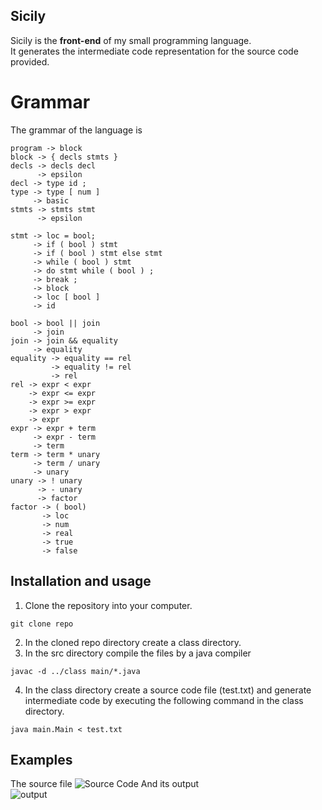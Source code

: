## Sicily
  
Sicily is the **front-end** of my small programming language.  
It generates the intermediate code representation for the source code provided.  

# Grammar
The grammar of the language is  
```
program -> block
block -> { decls stmts }
decls -> decls decl
      -> epsilon
decl -> type id ;
type -> type [ num ]
     -> basic
stmts -> stmts stmt
      -> epsilon

stmt -> loc = bool;
     -> if ( bool ) stmt
     -> if ( bool ) stmt else stmt
     -> while ( bool ) stmt
     -> do stmt while ( bool ) ;
     -> break ;
     -> block
     -> loc [ bool ]
     -> id

bool -> bool || join
     -> join
join -> join && equality
     -> equality
equality -> equality == rel
         -> equality != rel
         -> rel
rel -> expr < expr
    -> expr <= expr
    -> expr >= expr
    -> expr > expr
    -> expr
expr -> expr + term
     -> expr - term
     -> term
term -> term * unary
     -> term / unary
     -> unary
unary -> ! unary
      -> - unary
      -> factor
factor -> ( bool)
       -> loc
       -> num
       -> real
       -> true
       -> false
```

## Installation and usage
1. Clone the repository into your computer.  
```
git clone repo
```
2. In the cloned repo directory create a class directory.  
3. In the src directory compile the files by a java compiler
```
javac -d ../class main/*.java
```
4. In the class directory create a source code file (test.txt) and generate
intermediate code by executing the following command in the class directory.
```
java main.Main < test.txt
```

## Examples
The source file
![Source Code](https://github.com/prithvitewatia/Sicily/blob/main/doc_imgs/sly_test_file.png)
And its output  
![output](https://github.com/prithvitewatia/Sicily/blob/main/doc_imgs/frontendres.png)

